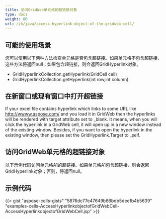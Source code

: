 ```yaml
---
title: 访问GridWeb单元格的超链接对象
type: docs
weight: 60
url: /zh/java/access-hyperlink-object-of-the-gridweb-cell/
---
```


## **可能的使用场景**
您可以使用以下两种方法检查单元格是否包含超链接。如果单元格不包含超链接，这些方法将返回null；如果包含超链接，则会返回GridHyperlink对象。

- GridHyperlinkCollection.getHyperlink(GridCell cell)
- GridHyperlinkCollection.getHyperlink(int row,int column)
## **在新窗口或现有窗口中打开超链接**
If your excel file contains hyperlink which links to some URL like <http://wwww.aspose.com/> and you load it in GridWeb then the hyperlinks will be rendered with target attribute set to _blank. It means, when you will click the hyperlink in a GridWeb cell, it will open up in a new window instead of the existing window. Besides, if you want to open the hyperlink in the existing window, then please set the GridHyperlink.Target to _self.
## **访问GridWeb单元格的超链接对象**
以下示例代码访问单元格A1的超链接。如果单元格A1包含超链接，则会返回GridHyperlink对象；否则，将返回null。
## **示例代码**
{{< gist "aspose-cells-gists" "5876dc77e47649b66bdb5deefb4b5639" "examples-cells-AccessHyperlinkobjectofGridWebCell-AccessHyperlinkobjectofGridWebCell.jsp" >}}
